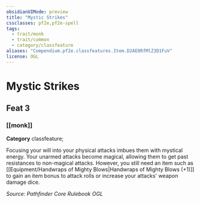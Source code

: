 ```yaml
---
obsidianUIMode: preview
title: "Mystic Strikes"
cssclasses: pf2e,pf2e-spell
tags:
  - trait/monk
  - trait/common
  - category/classfeature
aliases: "Compendium.pf2e.classfeatures.Item.D2AE8RfMlZ3D1FuV"
license: OGL
---
```

# Mystic Strikes
## Feat 3
### [[monk]]

**Category** classfeature; 




Focusing your will into your physical attacks imbues them with mystical energy. Your unarmed attacks become magical, allowing them to get past resistances to non-magical attacks. However, you still need an item such as [[Equipment/Handwraps of Mighty Blows|Handwraps of Mighty Blows (+1)]] to gain an item bonus to attack rolls or increase your attacks' weapon damage dice.

*Source: Pathfinder Core Rulebook*
*OGL*